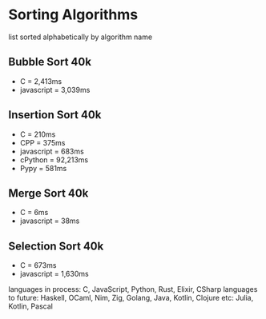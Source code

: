 # Sorting Algorithms

list sorted alphabetically by algorithm name

## Bubble Sort 40k

- C = 2,413ms
- javascript = 3,039ms

## Insertion Sort 40k

- C = 210ms
- CPP = 375ms
- javascript = 683ms
- cPython = 92,213ms
- Pypy = 581ms

## Merge Sort 40k

- C = 6ms
- javascript = 38ms

## Selection Sort 40k

- C = 673ms
- javascript = 1,630ms

languages in process: C, JavaScript, Python, Rust, Elixir, CSharp
languages to future: Haskell, OCaml, Nim, Zig, Golang, Java, Kotlin, Clojure
etc: Julia, Kotlin, Pascal
